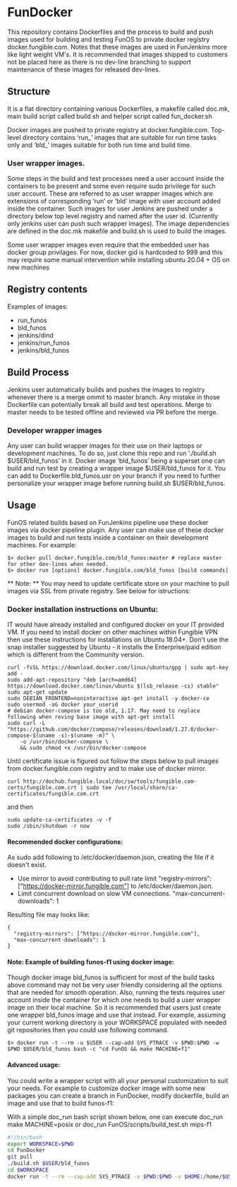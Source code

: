 # FunDocker

This repository contains Dockerfiles and the process to build and push images used for building and testing FunOS to private docker registry docker.fungible.com. Notes that these images are used in FunJenkins more like light weight VM's. It is recommended that images shipped to customers not be placed here as there is no dev-line branching to support maintenance of these images for released dev-lines.

## Structure

It is a flat directory containing various Dockerfiles, a makefile called doc.mk, main build script called build.sh and helper script called fun_docker.sh

Docker images are pushed to private registry at docker.fungible.com. Top-level directory contains ‘run_<IMG>’ images that are suitable for run time tasks only and ‘bld_<IMG>’ images suitable for both run time and build time.

### User wrapper images.

Some steps in the build and test processes need a user account inside the containers to be present and some even require sudo privilege for such user account.  These are referred to as user wrapper images which are extensions of corresponding ‘run’ or ‘bld’ image with user account added inside the container. Such images for user Jenkins are pushed under a directory below top level registry and named after the user id. (Currently only jenkins user can push such wrapper images). The image dependencies are defined in the doc.mk makefile and build.sh is used to build the images.

Some user wrapper images even require that the embedded user has docker group privilages. For now, docker gid is hardcoded to 999 and this may require some manual intervention while installing ubuntu 20.04 + OS on new machines

## Registry contents

Examples of images:

- run_funos        
- bld_funos
- jenkins/dind
- jenkins/run_funos
- jenkins/bld_funos

## Build Process

Jenkins user automatically builds and pushes the images to registry whenever there is a merge ommit to master branch. Any mistake in those Dockerfile can potentially break all build and test operations. Merge to master needs to be tested offline and reviewed via PR before the merge. 

### Developer wrapper images

Any user can build wrapper images for their use on their laptops or development machines. To do so, just clone this repo and run ‘./build.sh $USER/bld_funos’ in it. Docker image ‘bld_funos’ being a superset one can build and run test by creating a wrapper image $USER/bld_funos for it. You can add to Dockerfile.bld_funos.usr on your branch if you need to further personalize your wrapper image before running build.sh $USER/bld_funos.

## Usage

FunOS related builds based on FunJenkins pipeline use these docker images via docker pipeline plugin. Any user can make use of these docker images to build and run tests inside a container on their development machines. For example:

```
$> docker pull docker.fungible.com/bld_funos:master # replace master for other dev-lines when needed.
$> docker run [options] docker.fungible.com/bld_funos [build commands]
```
** Note: **
You may need to update certificate store on your machine to pull images via SSL from private registry. See below for istructions:

### Docker installation instructions on Ubuntu:
IT would have already installed and configured docker on your IT provided VM. If you need to install docker on other machines within Fungible VPN then use these instructions for installations on Ubuntu 18.04+.  Don't use the snap installer suggested by Ubuntu - it installs the Enterprise/paid edition which is different from the Community version.
```
curl -fsSL https://download.docker.com/linux/ubuntu/gpg | sudo apt-key add - 
sudo add-apt-repository "deb [arch=amd64] https://download.docker.com/linux/ubuntu $(lsb_release -cs) stable" 
sudo apt-get update 
sudo DEBIAN_FRONTEND=noninteractive apt-get install -y docker-ce
sudo usermod -aG docker your_userid
# debian docker-compose is too old, 1.17. May need to replace following when reving base image with apt-get install
sudo curl -L "https://github.com/docker/compose/releases/download/1.27.0/docker-compose-$(uname -s)-$(uname -m)" \
	-o /usr/bin/docker-compose \
	&& sudo chmod +x /usr/bin/docker-compose

```
Until certificate issue is figured out follow the steps below to pull images from docker.fungible.com registry and to make use of docker mirror.
```
curl http://dochub.fungible.local/doc/sw/tools/fungible.com-certs/fungible.com.crt | sudo tee /usr/local/share/ca-certificates/fungible.com.crt
```
and then
```
sudo update-ca-certificates -v -f 
sudo /sbin/shutdown -r now
```
#### Recommended docker configurations:
As sudo add following to /etc/docker/daemon.json, creating the file if it doesn't exist.

* Use mirror to avoid contributing to pull rate limit
 "registry-mirrors": ["https://docker-mirror.fungible.com"] to /etc/docker/daemon.json. 
* Limit concurrent download on slow VM connections.
  "max-concurrent-downloads": 1

Resulting file may looks like:
```
{
  "registry-mirrors": ["https://docker-mirror.fungible.com"],
  "max-concurrent-downloads": 1
}
```

#### Note: Example of building funos-f1 using docker image:
Though docker image bld_funos is sufficient for most of the build tasks above command may not be very user friendly considering all the options that are needed for smooth operation. Also, running the tests requires user account inside the container for which one needs to build a user wrapper image on their local machine. So it is recommended that users just create one wrapper bld_funos image and use that instead. For example, assuming your current working directory is your WORKSPACE populated with needed git repositories then you could use following command.

```
$> docker run -t --rm -u $USER --cap-add SYS_PTRACE -v $PWD:$PWD -w $PWD $USER/bld_funos bash -c "cd FunOS && make MACHINE=f1"
```

#### Advanced usage:
You could write a wrapper script with all your personal customization to suit your needs. For example to customize docker image with some new packages you can create a branch in FunDocker, modify dockerfile, build an image and use that to build funos-f1:

With a simple doc_run bash script shown below, one can execute doc_run make MACHINE=posix or doc_run FunOS/scripts/build_test.sh mips-f1

``` bash
#!/bin/bash
export WORKSPACE=$PWD
cd FunDocker
git pull
./build.sh $USER/bld_funos
cd $WORKSPACE
docker run -t --rm --cap-add SYS_PTRACE -v $PWD:$PWD -v $HOME:/home/$USER -w $PWD $USER/bld_funos $*
```
